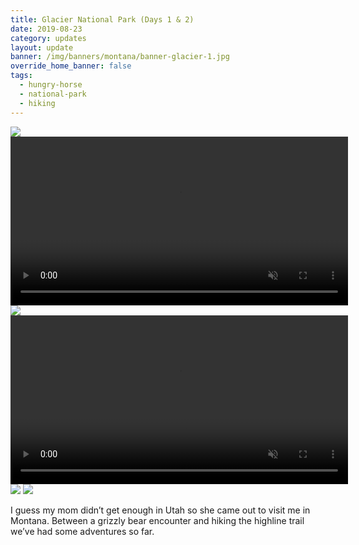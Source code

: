 ```yaml
---
title: Glacier National Park (Days 1 & 2)
date: 2019-08-23
category: updates
layout: update
banner: /img/banners/montana/banner-glacier-1.jpg
override_home_banner: false
tags:
  - hungry-horse
  - national-park
  - hiking
---
```


<div class="img-slider">
    <img src="{{ site.cdn }}/img/updates/montana/glacier-day-1-2/1.jpg">
    <video controls muted width="540">
        <source src="{{ site.cdn }}/vid/updates/montana/glacier-day-1-2/bear.mp4" type="video/mp4"> 
    </video>
    <img src="{{ site.cdn }}/img/updates/montana/glacier-day-1-2/2.jpg">
    <video controls muted width="540">
        <source src="{{ site.cdn }}/vid/updates/montana/glacier-day-1-2/highline.mp4" type="video/mp4"> 
    </video>
    <img src="{{ site.cdn }}/img/updates/montana/glacier-day-1-2/3.jpg">
    <img src="{{ site.cdn }}/img/updates/montana/glacier-day-1-2/4.jpg">
</div>

<p class="">
    I guess my mom didn’t get enough in Utah so she came out to visit me in Montana. Between a grizzly bear encounter and hiking the highline trail we’ve had some adventures so far.
</p>
